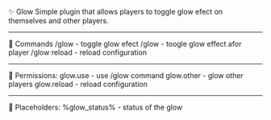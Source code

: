 ✨ Glow
Simple plugin that allows players to toggle glow efect on themselves and other players.

---
📜 Commands
/glow - toggle glow efect
/glow <player> - toogle glow effect afor player
/glow reload - reload configuration

---
🔐 Permissions:
glow.use - use /glow command
glow.other - glow other players
glow.reload - reload configuration

---
🧩 Placeholders:
%glow_status% - status of the glow
